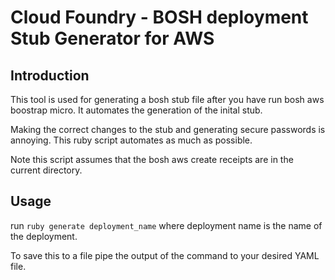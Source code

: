 # Cloud Foundry - BOSH deployment Stub Generator for AWS

## Introduction
This tool is used for generating a bosh stub file after you have run bosh aws
boostrap micro. It automates the generation of the inital stub.

Making the correct changes to the stub and generating secure passwords is
annoying.  This ruby script automates as much as possible.

Note this script assumes that the bosh aws create receipts are in the
current directory.

## Usage
run ```ruby generate deployment_name``` where deployment name is the name of the deployment.

To save this to a file pipe the output of the command to your desired YAML
file.


